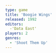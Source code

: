 ```yaml
---
type: game
title: 'Boogie Wings'
released: 1992
editors: 
  -'Data East'
players: 2
genres:
  - 'Shoot Them Up'
---
```

